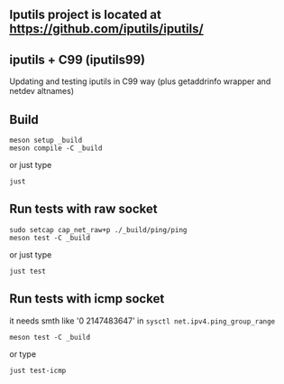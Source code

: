
Iputils project is located at https://github.com/iputils/iputils/
-----------------------------------------------------------------


iputils + C99 (iputils99)
-------------------------
Updating and testing iputils in C99 way
(plus getaddrinfo wrapper and netdev altnames)


Build
-----
```
meson setup _build
meson compile -C _build
```
or just type
```
just
```

Run tests with raw socket
-------------------------
```
sudo setcap cap_net_raw+p ./_build/ping/ping
meson test -C _build
```
or just type
```
just test
```

Run tests with icmp socket
--------------------------
it needs smth like '0 2147483647' in `sysctl net.ipv4.ping_group_range`
```
meson test -C _build
```
or type
```
just test-icmp
```

